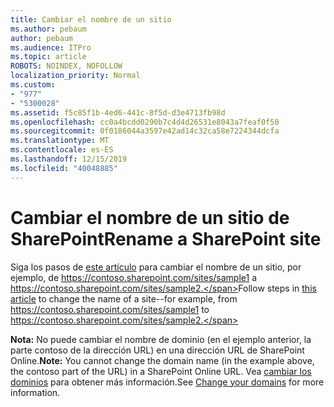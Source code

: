 ```yaml
---
title: Cambiar el nombre de un sitio
ms.author: pebaum
author: pebaum
ms.audience: ITPro
ms.topic: article
ROBOTS: NOINDEX, NOFOLLOW
localization_priority: Normal
ms.custom:
- "977"
- "5300028"
ms.assetid: f5c85f1b-4ed6-441c-8f5d-d3e4713fb98d
ms.openlocfilehash: cc0a4bcdd0290b7c4d4d26531e8043a7feaf0f50
ms.sourcegitcommit: 0f0186044a3597e42ad14c32ca58e7224344dcfa
ms.translationtype: MT
ms.contentlocale: es-ES
ms.lasthandoff: 12/15/2019
ms.locfileid: "40048885"
---
```

# <a name="rename-a-sharepoint-site"></a><span data-ttu-id="0bb63-102">Cambiar el nombre de un sitio de SharePoint</span><span class="sxs-lookup"><span data-stu-id="0bb63-102">Rename a SharePoint site</span></span>

<span data-ttu-id="0bb63-103">Siga los pasos de [este artículo](https://docs.microsoft.com/sharepoint/change-site-address) para cambiar el nombre de un sitio, por ejemplo, de https://contoso.sharepoint.com/sites/sample1 a https://contoso.sharepoint.com/sites/sample2.</span><span class="sxs-lookup"><span data-stu-id="0bb63-103">Follow steps in [this article](https://docs.microsoft.com/sharepoint/change-site-address) to change the name of a site--for example, from https://contoso.sharepoint.com/sites/sample1 to https://contoso.sharepoint.com/sites/sample2.</span></span>

<span data-ttu-id="0bb63-104">**Nota:** No puede cambiar el nombre de dominio (en el ejemplo anterior, la parte contoso de la dirección URL) en una dirección URL de SharePoint Online.</span><span class="sxs-lookup"><span data-stu-id="0bb63-104">**Note:** You cannot change the domain name (in the example above, the contoso part of the URL) in a SharePoint Online URL.</span></span> <span data-ttu-id="0bb63-105">Vea [cambiar los dominios](https://go.microsoft.com/fwlink/?Linkid=2018696) para obtener más información.</span><span class="sxs-lookup"><span data-stu-id="0bb63-105">See [Change your domains](https://go.microsoft.com/fwlink/?Linkid=2018696) for more information.</span></span>
  
